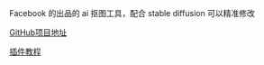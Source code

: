 Facebook 的出品的 ai 抠图工具，配合 stable diffusion 可以精准修改

[GitHub项目地址](https://github.com/continue-revolution/sd-webui-segment-anything)

[插件教程]( https://www.bilibili.com/video/BV1Sm4y1B7Pg/?spm_id_from=333.337.search-card.all.click&vd_source=81223299ca5d449a34daaab3e1102d1d )

